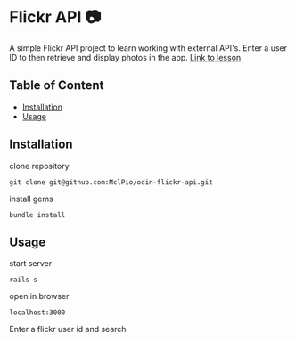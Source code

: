 # Flickr API 📷

A simple Flickr API project to learn working with external API's. Enter a user ID to then retrieve and display photos in the app.
[Link to lesson](https://www.theodinproject.com/lessons/ruby-on-rails-flickr-api)

## Table of Content

- [Installation](#installation)
- [Usage](#usage)

## Installation

clone repository
```
git clone git@github.com:MclPio/odin-flickr-api.git
```

install gems
```
bundle install
```

## Usage

start server
```
rails s
```

open in browser
```
localhost:3000
```

Enter a flickr user id and search
